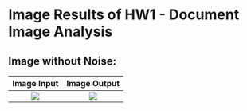 # Image Results of HW1 - Document Image Analysis

## Image without Noise:

Image Input                |  Image Output
:-------------------------:|:-------------------------:
![]("dataset/4_original.png")   |  ![]("results/4_original_res.png")